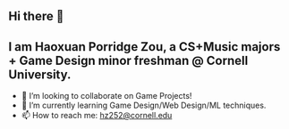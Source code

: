 ## Hi there 👋
## I am Haoxuan Porridge Zou, a CS+Music majors + Game Design minor freshman @ Cornell University.

- 👯 I’m looking to collaborate on Game Projects!
- 🌱 I’m currently learning Game Design/Web Design/ML techniques.
- 📫 How to reach me: hz252@cornell.edu 

<!--
**PORRIDGE-ZOU/PORRIDGE-ZOU** is a ✨ _special_ ✨ repository because its `README.md` (this file) appears on your GitHub profile.

Here are some ideas to get you started:

- 🔭 I’m currently working on ...
- 🌱 I’m currently learning ...


- 💬 Ask me about ...

- 😄 Pronouns: ...
- ⚡ Fun fact: ...
-->

